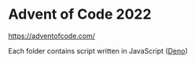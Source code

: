 # Advent of Code 2022

https://adventofcode.com/

Each folder contains script written in JavaScript ([Deno](https://deno.com/))
